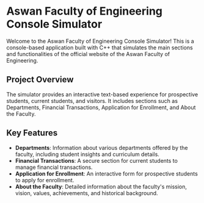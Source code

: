 # Aswan Faculty of Engineering Console Simulator

Welcome to the Aswan Faculty of Engineering Console Simulator! This is a console-based application built with C++ that simulates the main sections and functionalities of the official website of the Aswan Faculty of Engineering.

## Project Overview

The simulator provides an interactive text-based experience for prospective students, current students, and visitors. It includes sections such as Departments, Financial Transactions, Application for Enrollment, and About the Faculty.

## Key Features

- **Departments**: Information about various departments offered by the faculty, including student insights and curriculum details.
- **Financial Transactions**: A secure section for current students to manage financial transactions.
- **Application for Enrollment**: An interactive form for prospective students to apply for enrollment.
- **About the Faculty**: Detailed information about the faculty's mission, vision, values, achievements, and historical background.

